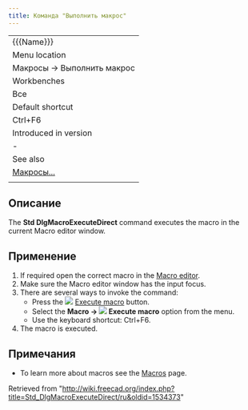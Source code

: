 ```yaml
---
title: Команда "Выполнить макрос"
---
```

|  |
| --- |
| {{{Name}}} |
| Menu location |
| Макросы → Выполнить макрос |
| Workbenches |
| Все |
| Default shortcut |
| Ctrl+F6 |
| Introduced in version |
| - |
| See also |
| [Макросы...](/Std_DlgMacroExecute/ru "Std DlgMacroExecute/ru") |
|  |

## Описание

The **Std DlgMacroExecuteDirect** command executes the macro in the current Macro editor window.

## Применение

1. If required open the correct macro in the [Macro editor](/Std_DlgMacroExecute "Std DlgMacroExecute").
2. Make sure the Macro editor window has the input focus.
3. There are several ways to invoke the command:
   * Press the ![](/images/Std_DlgMacroExecuteDirect.svg) [Execute macro](/Std_DlgMacroExecuteDirect "Std DlgMacroExecuteDirect") button.
   * Select the **Macro → ![](/images/Std_DlgMacroExecuteDirect.svg) Execute macro** option from the menu.
   * Use the keyboard shortcut: Ctrl+F6.
4. The macro is executed.

## Примечания

* To learn more about macros see the [Macros](/Macros "Macros") page.

Retrieved from "<http://wiki.freecad.org/index.php?title=Std_DlgMacroExecuteDirect/ru&oldid=1534373>"